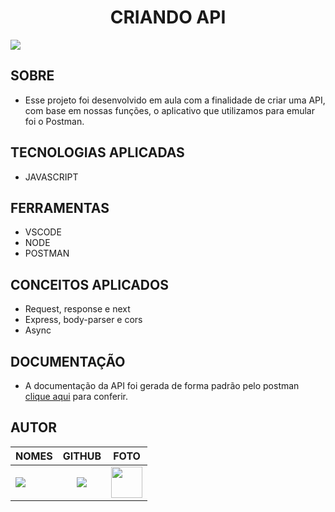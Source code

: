 <center>

# **CRIANDO API**

</center>

![](https://blog.postman.com/wp-content/uploads/2021/03/APIs-in-Postman-e1616786230943.png)

## **SOBRE**

- Esse projeto foi desenvolvido em aula com a finalidade de criar uma API, com base em nossas funções, o aplicativo que utilizamos para emular foi o Postman.

## **TECNOLOGIAS APLICADAS**

- JAVASCRIPT

## **FERRAMENTAS**

- VSCODE
- NODE
- POSTMAN

## **CONCEITOS APLICADOS**

- Request, response e next
- Express, body-parser e cors
- Async


## **DOCUMENTAÇÃO**

- A documentação da API foi gerada de forma padrão pelo postman [clique aqui](https://documenter.getpostman.com/view/23640177/2s93JzJzHw) para conferir.

## **AUTOR**

| NOMES                                                                                                                                                                                      |                                                     GITHUB                                                      |                                       FOTO                                       |
| :----------------------------------------------------------------------------------------------------------------------------------------------------------------------------------------- | :-------------------------------------------------------------------------------------------------------------: | :------------------------------------------------------------------------------: |
| <a href="https://github.com/VINICIUSNUNES137"><img src="https://img.shields.io/badge/DESENVOLVEDOR-VINICIUS%20NUNES-informational?style=for-the-badge&logo=appveyorlabelColor=FF00FF"></a> | <a href="https://github.com/VINICIUSNUNES137"><img src="https://skillicons.dev/icons?i=github&theme=dark"/></a> | <img src="https://avatars.githubusercontent.com/u/90266473?v=4" height="50"></a> |# api-mapa
